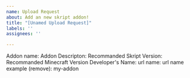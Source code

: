 ```yaml
---
name: Upload Request
about: Add an new skript addon!
title: "[Unamed Upload Request]"
labels: ''
assignees: ''

---
```


Addon name:
Addon Descripton:
Recommanded Skript Version:
Recommanded Minecraft Version
Developer's Name:
url name: 
url name example (remove): my-addon
